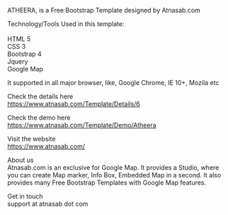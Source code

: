 ATHEERA, is a Free Bootstrap Template designed by Atnasab.com

Technology/Tools Used in this template:</br></br>
HTML 5</br>
CSS 3</br>
Bootstrap 4</br>
Jquery</br>
Google Map</br>

It supported in all major browser, like, Google Chrome, IE 10+, Mozila etc

Check the details here</br>
https://www.atnasab.com/Template/Details/6

Check the demo here </br>
https://www.atnasab.com/Template/Demo/Atheera

Visit the website </br>
https://www.atnasab.com/

About us</br>
Atnasab.com is an exclusive for Google Map. It provides a Studio, where you can create Map marker, Info Box, Embedded Map in a second. It also provides many Free Bootstrap Templates with Google Map features.

Get in touch</br>
support at atnasab dot com
